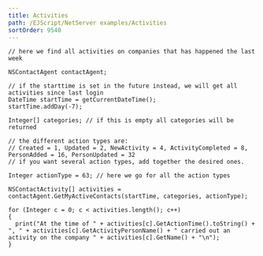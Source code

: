 ```yaml
---
title: Activities
path: /EJScript/NetServer examples/Activities
sortOrder: 9540
---
```



    // here we find all activities on companies that has happened the last week
    
    NSContactAgent contactAgent;
    
    // if the starttime is set in the future instead, we will get all activities since last login
    DateTime startTime = getCurrentDateTime();
    startTime.addDay(-7);
    
    Integer[] categories; // if this is empty all categories will be returned
    
    // the different action types are:
    // Created = 1, Updated = 2, NewActivity = 4, ActivityCompleted = 8, PersonAdded = 16, PersonUpdated = 32
    // if you want several action types, add together the desired ones.
    
    Integer actionType = 63; // here we go for all the action types
    
    NSContactActivity[] activities = contactAgent.GetMyActiveContacts(startTime, categories, actionType);
    
    for (Integer c = 0; c < activities.length(); c++)
    {
      print("At the time of " + activities[c].GetActionTime().toString() + ", " + activities[c].GetActivityPersonName() + " carried out an activity on the company " + activities[c].GetName() + "\n");
    }



